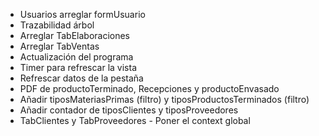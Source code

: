 ﻿* Usuarios arreglar formUsuario
* Trazabilidad árbol
* Arreglar TabElaboraciones
* Arreglar TabVentas 
* Actualización del programa
* Timer para refrescar la vista
* Refrescar datos de la pestaña
* PDF de productoTerminado, Recepciones y productoEnvasado
* Añadir tiposMateriasPrimas (filtro) y tiposProductosTerminados (filtro)
* Añadir contador de tiposClientes y tiposProveedores
* TabClientes y TabProveedores - Poner el context global
